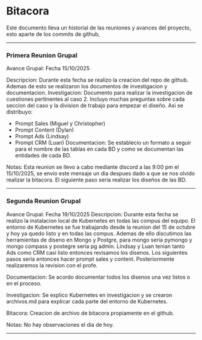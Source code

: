 # Bitacora

Este documento lleva un historial de las reuniones y avances del proyecto, esto aparte de los commits de github,

---

### Primera Reunion Grupal

Avance Grupal: Fecha 15/10/2025

Descripcion: Durante esta fecha se realizo la creacion del repo de github. Ademas de esto se realizaron los documentos de investigacion y documentacion.
Investigacion: Documento para realizar la investigacion de cuestiones pertinentes al caso 2. Incluyo muchas preguntas sobre cada seccion del caso y la division de trabajo para empezar el diseño. Asi se distribuyo:
- Prompt Sales (Miguel y Christopher)
- Prompt Content (Dylan)
- Prompt Ads (Lindsay)
- Prompt CRM (Luan)
Documentacion: Se establecio un formato a seguir para el nombre de las tablas en cada BD y como se documentan las entidades de cada BD.

Notas: Esta reunion se llevo a cabo mediante discord a las 9:00 pm el 15/10/2025, se envio este mensaje un dia despues dado a que se nos olvido realizar la bitacora. El siguiente paso seria realizar los diseños de las BD.

---

### Segunda Reunion Grupal

Avance Grupal: Fecha 19/10/2025
Descripcion: Durante esta fecha se realizo la instalacion local de Kubernetes en todas las compus del equipo.  El entorno de Kubernetes se fue trabajando desde la reunion del 15 de octubre y hoy ya quedo listo y en todas las compus. Ademas de ello discutimos las herramientas de diseno en Mongo y Postgre, para mongo seria pymongo y mongo compass y postegre seria pg admin. Lindsay y Luan tenian tanto Ads como CRM casi listo entonces revisamos los disenos. Los siguientes pasos seria entonces hacer prompt sales y content. Posteriormente realizaremos la revision con el profe.

Documentacion: Se acordo documentar todos los disenos una vez listos o en el proceso.

Investigacion: Se explico Kubernetes en investigacion y se crearon archivos.md para explicar cada parte del entorno de Kubernetes.

Bitacora: Creacion de archivo de bitacora propiamente en el github. 

Notas: No hay observaciones el dia de hoy.

---